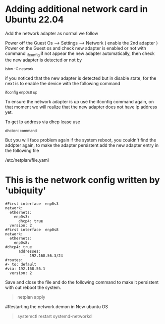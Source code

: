 # Adding additional network card in Ubuntu 22.04

Add the network adapter as normal we follow 

Power off the Guest Os -->  Settings --> Network ( enable the 2nd adapter ) 
Power on the Guest os and check new adapter is enabled or not with 
 command    <sub> ifconfig </sub>
if not appear the new adapter automatically, then check the new adapter is detected or not by 

<sub> lshw -C network </sub>

if you noticed that the new adapter is detected but in disable state, for the next is to enable the device with the following command 

<sub> ifconfig enp0s8 up </sub>

To ensure the network adapter is up use the ifconfig command again, on that moment we will realize that the new adapter does not have ip address yet. 

To get Ip address via dhcp lease use 

<sub> dhclient command </sub>

But you will face problem again if the system reboot, you couldn't find the addpter again, to make the adapter persistent  add the new adapter entry in the following file 

/etc/netplan/file.yaml   

# This is the network config written by 'ubiquity'
```
#First interface  enp0s3
network:
  ethernets:
    enp0s3:
      dhcp4: true
  version: 2
#First interface  enp0s8
network:
  ethernets:
    enp0s8:
#dhcp4: true
      addresses:
        -  192.168.56.3/24
#routes:
#- to: default
#via: 192.168.56.1
  version: 2

```
Save and close the file and do the following command to make it persistent with out reboot the system. 

> netplan apply  

#Restarting the network demon in New ubuntu OS 

> systemctl restart systemd-networkd
